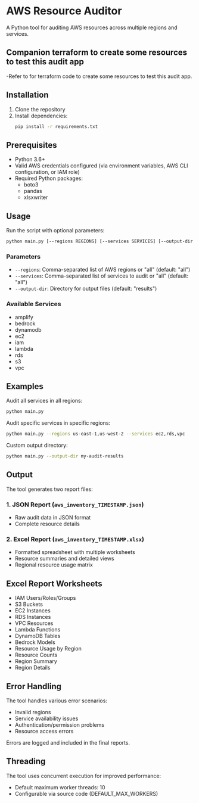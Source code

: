 # AWS Resource Auditor

A Python tool for auditing AWS resources across multiple regions and services.

## Companion terraform to create some resources to test this audit app

-Refer to <GITHUB LINK> for terraform code to create some resources to test this audit app.

## Installation

1. Clone the repository
2. Install dependencies:
   ```bash
   pip install -r requirements.txt
   ```

## Prerequisites

- Python 3.6+
- Valid AWS credentials configured (via environment variables, AWS CLI configuration, or IAM role)
- Required Python packages:
  - boto3
  - pandas
  - xlsxwriter

## Usage

Run the script with optional parameters:

```bash
python main.py [--regions REGIONS] [--services SERVICES] [--output-dir OUTPUT_DIR]
```

### Parameters

- `--regions`: Comma-separated list of AWS regions or "all" (default: "all")
- `--services`: Comma-separated list of services to audit or "all" (default: "all")
- `--output-dir`: Directory for output files (default: "results")

### Available Services

- amplify
- bedrock
- dynamodb
- ec2
- iam
- lambda
- rds
- s3
- vpc

## Examples

Audit all services in all regions:
```bash
python main.py
```

Audit specific services in specific regions:
```bash
python main.py --regions us-east-1,us-west-2 --services ec2,rds,vpc
```

Custom output directory:
```bash
python main.py --output-dir my-audit-results
```

## Output

The tool generates two report files:

### 1. JSON Report (`aws_inventory_TIMESTAMP.json`)
- Raw audit data in JSON format
- Complete resource details

### 2. Excel Report (`aws_inventory_TIMESTAMP.xlsx`)
- Formatted spreadsheet with multiple worksheets
- Resource summaries and detailed views
- Regional resource usage matrix

## Excel Report Worksheets

- IAM Users/Roles/Groups
- S3 Buckets
- EC2 Instances
- RDS Instances
- VPC Resources
- Lambda Functions
- DynamoDB Tables
- Bedrock Models
- Resource Usage by Region
- Resource Counts
- Region Summary
- Region Details

## Error Handling

The tool handles various error scenarios:
- Invalid regions
- Service availability issues
- Authentication/permission problems
- Resource access errors

Errors are logged and included in the final reports.

## Threading

The tool uses concurrent execution for improved performance:
- Default maximum worker threads: 10
- Configurable via source code (DEFAULT_MAX_WORKERS)